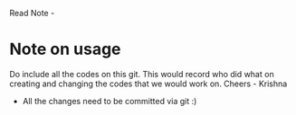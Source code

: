 Read Note -

# Note on usage
Do include all the codes on this git. This would record who did what on creating and changing the codes that we would work on. Cheers - Krishna

- All the changes need to be committed via git :)
